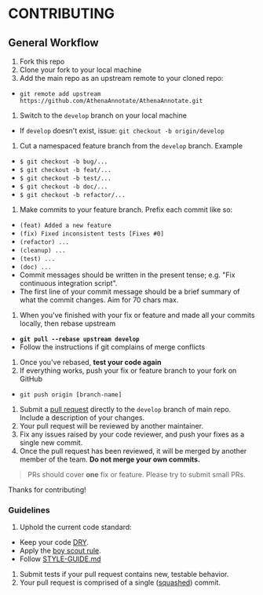# CONTRIBUTING

## General Workflow

1. Fork this repo
1. Clone your fork to your local machine
1. Add the main repo as an upstream remote to your cloned repo:
  - `git remote add upstream https://github.com/AthenaAnnotate/AthenaAnnotate.git`
1. Switch to the `develop` branch on your local machine
  - If `develop` doesn't exist, issue: `git checkout -b origin/develop`
1. Cut a namespaced feature branch from the `develop` branch. Example
  - `$ git checkout -b bug/...`
  - `$ git checkout -b feat/...`
  - `$ git checkout -b test/...`
  - `$ git checkout -b doc/...`
  - `$ git checkout -b refactor/...`
1. Make commits to your feature branch. Prefix each commit like so:
  - `(feat) Added a new feature`
  - `(fix) Fixed inconsistent tests [Fixes #0]`
  - `(refactor) ...`
  - `(cleanup) ...`
  - `(test) ...`
  - `(doc) ...`
  - Commit messages should be written in the present tense; e.g. "Fix continuous integration script".
  - The first line of your commit message should be a brief summary of what the commit changes. Aim for 70 chars max.
1. When you've finished with your fix or feature and made all your commits locally, then
   rebase upstream
  - **`git pull --rebase upstream develop`**
  - Follow the instructions if git complains of merge conflicts
1. Once you've rebased, **test your code again**
1. If everything works, push your fix or feature branch to your fork on GitHub
  - `git push origin [branch-name]`
1. Submit a [pull request](https://github.com/AthenaAnnotate/AthenaAnnotate/compare)
   directly to the `develop` branch of main repo. Include a description of your changes.
1. Your pull request will be reviewed by another maintainer.
1. Fix any issues raised by your code reviewer, and push your fixes as a single new commit.
1. Once the pull request has been reviewed, it will be merged by another member of the team. **Do not merge your own commits.**

> PRs should cover **one** fix or feature. Please try to submit small PRs.

Thanks for contributing!

### Guidelines

1. Uphold the current code standard:
  - Keep your code [DRY](https://en.wikipedia.org/wiki/Don%27t_repeat_yourself).
  - Apply the [boy scout rule](http://programmer.97things.oreilly.com/wiki/index.php/The_Boy_Scout_Rule).
  - Follow [STYLE-GUIDE.md](STYLE-GUIDE.md)
1. Submit tests if your pull request contains new, testable behavior.
1. Your pull request is comprised of a single ([squashed](http://gitready.com/advanced/2009/02/10/squashing-commits-with-rebase.html)) commit.
